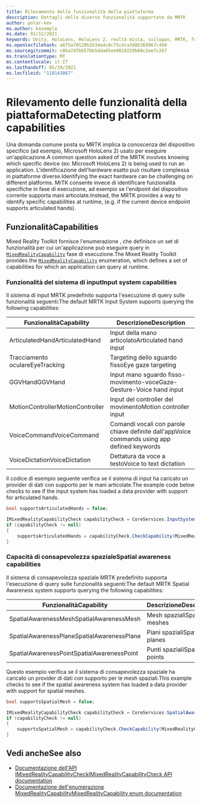 ```yaml
---
title: Rilevamento delle funzionalità della piattaforma
description: Dettagli delle diverse funzionalità supportate da MRTK
author: polar-kev
ms.author: kesemple
ms.date: 01/12/2021
keywords: Unity, HoloLens, HoloLens 2, realtà mista, sviluppo, MRTK, funzionalità,
ms.openlocfilehash: e6f5a70120b2634a4c8c75cdca3d8b369967c4b0
ms.sourcegitcommit: c0ba7d7bb57bb5dda65ee9019229b68c2ee7c267
ms.translationtype: MT
ms.contentlocale: it-IT
ms.lasthandoff: 05/19/2021
ms.locfileid: "110143867"
---
```

# <a name="detecting-platform-capabilities"></a><span data-ttu-id="82a34-104">Rilevamento delle funzionalità della piattaforma</span><span class="sxs-lookup"><span data-stu-id="82a34-104">Detecting platform capabilities</span></span>

<span data-ttu-id="82a34-105">Una domanda comune posta su MRTK implica la conoscenza del dispositivo specifico (ad esempio, Microsoft HoloLens 2) usato per eseguire un'applicazione.</span><span class="sxs-lookup"><span data-stu-id="82a34-105">A common question asked of the MRTK involves knowing which specific device (ex: Microsoft HoloLens 2) is being used to run an application.</span></span> <span data-ttu-id="82a34-106">L'identificazione dell'hardware esatto può risultare complessa in piattaforme diverse.</span><span class="sxs-lookup"><span data-stu-id="82a34-106">Identifying the exact hardware can be challenging on different platforms.</span></span> <span data-ttu-id="82a34-107">MrTK consente invece di identificare funzionalità specifiche in fase di esecuzione, ad esempio se l'endpoint del dispositivo corrente supporta mani articolate.</span><span class="sxs-lookup"><span data-stu-id="82a34-107">Instead, the MRTK provides a way to identify specific capabilities at runtime, (e.g. if the current device endpoint supports articulated hands).</span></span>

## <a name="capabilities"></a><span data-ttu-id="82a34-108">Funzionalità</span><span class="sxs-lookup"><span data-stu-id="82a34-108">Capabilities</span></span>

<span data-ttu-id="82a34-109">Mixed Reality Toolkit fornisce l'enumerazione , che definisce un set di funzionalità per cui un'applicazione può eseguire query in [`MixedRealityCapability`](xref:Microsoft.MixedReality.Toolkit.MixedRealityCapability) fase di esecuzione.</span><span class="sxs-lookup"><span data-stu-id="82a34-109">The Mixed Reality Toolkit provides the [`MixedRealityCapability`](xref:Microsoft.MixedReality.Toolkit.MixedRealityCapability) enumeration, which defines a set of capabilities for which an application can query at runtime.</span></span>

### <a name="input-system-capabilities"></a><span data-ttu-id="82a34-110">Funzionalità del sistema di input</span><span class="sxs-lookup"><span data-stu-id="82a34-110">Input system capabilities</span></span>

<span data-ttu-id="82a34-111">Il sistema di input MRTK predefinito supporta l'esecuzione di query sulle funzionalità seguenti:</span><span class="sxs-lookup"><span data-stu-id="82a34-111">The default MRTK Input System supports querying the following capabilities:</span></span>

| <span data-ttu-id="82a34-112">Funzionalità</span><span class="sxs-lookup"><span data-stu-id="82a34-112">Capability</span></span> | <span data-ttu-id="82a34-113">Descrizione</span><span class="sxs-lookup"><span data-stu-id="82a34-113">Description</span></span> |
|---|---|
| <span data-ttu-id="82a34-114">ArticulatedHand</span><span class="sxs-lookup"><span data-stu-id="82a34-114">ArticulatedHand</span></span> | <span data-ttu-id="82a34-115">Input della mano articolato</span><span class="sxs-lookup"><span data-stu-id="82a34-115">Articulated hand input</span></span> |
| <span data-ttu-id="82a34-116">Tracciamento oculare</span><span class="sxs-lookup"><span data-stu-id="82a34-116">EyeTracking</span></span> | <span data-ttu-id="82a34-117">Targeting dello sguardo fisso</span><span class="sxs-lookup"><span data-stu-id="82a34-117">Eye gaze targeting</span></span> |
| <span data-ttu-id="82a34-118">GGVHand</span><span class="sxs-lookup"><span data-stu-id="82a34-118">GGVHand</span></span> | <span data-ttu-id="82a34-119">Input mano sguardo fisso-movimento-voce</span><span class="sxs-lookup"><span data-stu-id="82a34-119">Gaze-Gesture-Voice hand input</span></span> |
| <span data-ttu-id="82a34-120">MotionController</span><span class="sxs-lookup"><span data-stu-id="82a34-120">MotionController</span></span> | <span data-ttu-id="82a34-121">Input del controller del movimento</span><span class="sxs-lookup"><span data-stu-id="82a34-121">Motion controller input</span></span> |
| <span data-ttu-id="82a34-122">VoiceCommand</span><span class="sxs-lookup"><span data-stu-id="82a34-122">VoiceCommand</span></span> | <span data-ttu-id="82a34-123">Comandi vocali con parole chiave definite dall'app</span><span class="sxs-lookup"><span data-stu-id="82a34-123">Voice commands using app defined keywords</span></span> |
| <span data-ttu-id="82a34-124">VoiceDictation</span><span class="sxs-lookup"><span data-stu-id="82a34-124">VoiceDictation</span></span> | <span data-ttu-id="82a34-125">Dettatura da voce a testo</span><span class="sxs-lookup"><span data-stu-id="82a34-125">Voice to text dictation</span></span> |

<span data-ttu-id="82a34-126">Il codice di esempio seguente verifica se il sistema di input ha caricato un provider di dati con supporto per le mani articolate.</span><span class="sxs-lookup"><span data-stu-id="82a34-126">The example code below checks to see if the input system has loaded a data provider with support for articulated hands.</span></span>

```c#
bool supportsArticulatedHands = false;

IMixedRealityCapabilityCheck capabilityCheck = CoreServices.InputSystem as IMixedRealityCapabilityCheck;
if (capabilityCheck != null)
{
    supportsArticulatedHands = capabilityCheck.CheckCapability(MixedRealityCapability.ArticulatedHand);
}
```

### <a name="spatial-awareness-capabilities"></a><span data-ttu-id="82a34-127">Capacità di consapevolezza spaziale</span><span class="sxs-lookup"><span data-stu-id="82a34-127">Spatial awareness capabilities</span></span>

<span data-ttu-id="82a34-128">Il sistema di consapevolezza spaziale MRTK predefinito supporta l'esecuzione di query sulle funzionalità seguenti:</span><span class="sxs-lookup"><span data-stu-id="82a34-128">The default MRTK Spatial Awareness system supports querying the following capabilities:</span></span>

| <span data-ttu-id="82a34-129">Funzionalità</span><span class="sxs-lookup"><span data-stu-id="82a34-129">Capability</span></span> | <span data-ttu-id="82a34-130">Descrizione</span><span class="sxs-lookup"><span data-stu-id="82a34-130">Description</span></span> |
|---|---|
| <span data-ttu-id="82a34-131">SpatialAwarenessMesh</span><span class="sxs-lookup"><span data-stu-id="82a34-131">SpatialAwarenessMesh</span></span> | <span data-ttu-id="82a34-132">Mesh spaziali</span><span class="sxs-lookup"><span data-stu-id="82a34-132">Spatial meshes</span></span> |
| <span data-ttu-id="82a34-133">SpatialAwarenessPlane</span><span class="sxs-lookup"><span data-stu-id="82a34-133">SpatialAwarenessPlane</span></span> | <span data-ttu-id="82a34-134">Piani spaziali</span><span class="sxs-lookup"><span data-stu-id="82a34-134">Spatial planes</span></span> |
| <span data-ttu-id="82a34-135">SpatialAwarenessPoint</span><span class="sxs-lookup"><span data-stu-id="82a34-135">SpatialAwarenessPoint</span></span> | <span data-ttu-id="82a34-136">Punti spaziali</span><span class="sxs-lookup"><span data-stu-id="82a34-136">Spatial points</span></span> |

<span data-ttu-id="82a34-137">Questo esempio verifica se il sistema di consapevolezza spaziale ha caricato un provider di dati con supporto per le mesh spaziali.</span><span class="sxs-lookup"><span data-stu-id="82a34-137">This example checks to see if the spatial awareness system has loaded a data provider with support for spatial meshes.</span></span>

```c#
bool supportsSpatialMesh = false;

IMixedRealityCapabilityCheck capabilityCheck = CoreServices.SpatialAwarenessSystem as IMixedRealityCapabilityCheck;
if (capabilityCheck != null)
{
    supportsSpatialMesh = capabilityCheck.CheckCapability(MixedRealityCapability.SpatialAwarenessMesh);
}
```

## <a name="see-also"></a><span data-ttu-id="82a34-138">Vedi anche</span><span class="sxs-lookup"><span data-stu-id="82a34-138">See also</span></span>

- [<span data-ttu-id="82a34-139">Documentazione dell'API IMixedRealityCapabilityCheck</span><span class="sxs-lookup"><span data-stu-id="82a34-139">IMixedRealityCapabilityCheck API documentation</span></span>](xref:Microsoft.MixedReality.Toolkit.IMixedRealityCapabilityCheck)
- [<span data-ttu-id="82a34-140">Documentazione dell'enumerazione MixedRealityCapability</span><span class="sxs-lookup"><span data-stu-id="82a34-140">MixedRealityCapability enum documentation</span></span>](xref:Microsoft.MixedReality.Toolkit.MixedRealityCapability)
